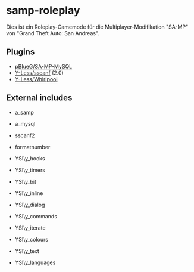 samp-roleplay
=============

Dies ist ein Roleplay-Gamemode für die Multiplayer-Modifikation "SA-MP" von "Grand Theft Auto: San Andreas".

## Plugins ##

 - [pBlueG/SA-MP-MySQL][1]
 - [Y-Less/sscanf][2] (2.0)
 - [Y-Less/Whirlpool][3]

  [1]: https://github.com/pBlueG/SA-MP-MySQL
  [2]: https://github.com/Y-Less/sscanf
  [3]: http://forum.sa-mp.com/showthread.php?t=65290

## External includes ##

 - a_samp
 - a_mysql
 - sscanf2
 - formatnumber
 
 - YSI\y_hooks
 - YSI\y_timers
 - YSI\y_bit
 - YSI\y_inline
 - YSI\y_dialog
 - YSI\y_commands
 - YSI\y_iterate
 - YSI\y_colours
 - YSI\y_text
 - YSI\y_languages